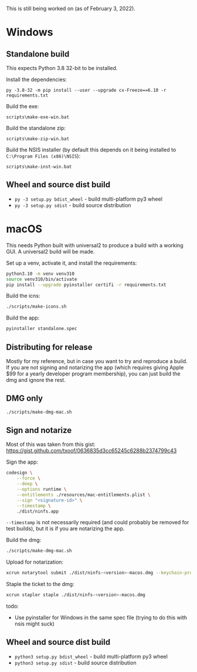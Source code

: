This is still being worked on (as of February 3, 2022).

# Windows

## Standalone build
This expects Python 3.8 32-bit to be installed.

Install the dependencies:
```batch
py -3.8-32 -m pip install --user --upgrade cx-Freeze==6.10 -r requirements.txt
```

Build the exe:
```batch
scripts\make-exe-win.bat
```

Build the standalone zip:
```batch
scripts\make-zip-win.bat
```

Build the NSIS installer (by default this depends on it being installed to `C:\Program Files (x86)\NSIS`):
```
scripts\make-inst-win.bat
```

## Wheel and source dist build
* `py -3 setup.py bdist_wheel` - build multi-platform py3 wheel
* `py -3 setup.py sdist` - build source distribution

# macOS
This needs Python built with universal2 to produce a build with a working GUI. A universal2 build will be made.

Set up a venv, activate it, and install the requirements:
```sh
python3.10 -m venv venv310
source venv310/bin/activate
pip install --upgrade pyinstaller certifi -r requirements.txt
```

Build the icns:
```sh
./scripts/make-icons.sh
```

Build the app:
```sh
pyinstaller standalone.spec
```

## Distributing for release
Mostly for my reference, but in case you want to try and reproduce a build. If you are not signing and notarizing the app (which requires giving Apple $99 for a yearly developer program membership), you can just build the dmg and ignore the rest.

## DMG only
```sh
./scripts/make-dmg-mac.sh
```

## Sign and notarize
Most of this was taken from this gist: https://gist.github.com/txoof/0636835d3cc65245c6288b2374799c43

Sign the app:
```sh
codesign \
    --force \
    --deep \
    --options runtime \
    --entitlements ./resources/mac-entitlements.plist \
    --sign "<signature-id>" \
    --timestamp \
    ./dist/ninfs.app
```

`--timestamp` is not necessarily required (and could probably be removed for test builds), but it is if you are notarizing the app.

Build the dmg:
```sh
./scripts/make-dmg-mac.sh
```

Upload for notarization:
```sh
xcrun notarytool submit ./dist/ninfs-<version>-macos.dmg --keychain-profile "AC_PASSWORD" --wait
```

Staple the ticket to the dmg:
```sh
xcrun stapler staple ./dist/ninfs-<version>-macos.dmg
```

todo:
* Use pyinstaller for Windows in the same spec file (trying to do this with nsis might suck)

## Wheel and source dist build
* `python3 setup.py bdist_wheel` - build multi-platform py3 wheel
* `python3 setup.py sdist` - build source distribution
